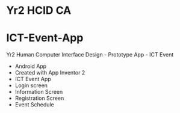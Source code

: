 # Yr2 HCID CA
# ICT-Event-App

Yr2 Human Computer Interface Design - Prototype App - ICT Event
* Android App
* Created with App Inventor 2
* ICT Event App
* Login screen
* Information Screen
* Registration Screen
* Event Schedule

